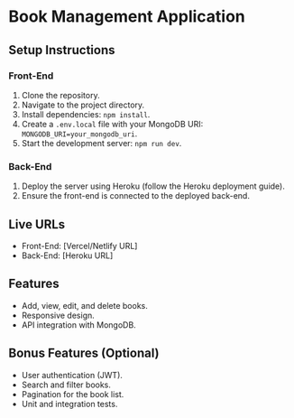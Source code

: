 # Book Management Application

## Setup Instructions

### Front-End

1. Clone the repository.
2. Navigate to the project directory.
3. Install dependencies: `npm install`.
4. Create a `.env.local` file with your MongoDB URI: `MONGODB_URI=your_mongodb_uri`.
5. Start the development server: `npm run dev`.

### Back-End

1. Deploy the server using Heroku (follow the Heroku deployment guide).
2. Ensure the front-end is connected to the deployed back-end.

## Live URLs

- Front-End: [Vercel/Netlify URL]
- Back-End: [Heroku URL]

## Features

- Add, view, edit, and delete books.
- Responsive design.
- API integration with MongoDB.

## Bonus Features (Optional)

- User authentication (JWT).
- Search and filter books.
- Pagination for the book list.
- Unit and integration tests.
